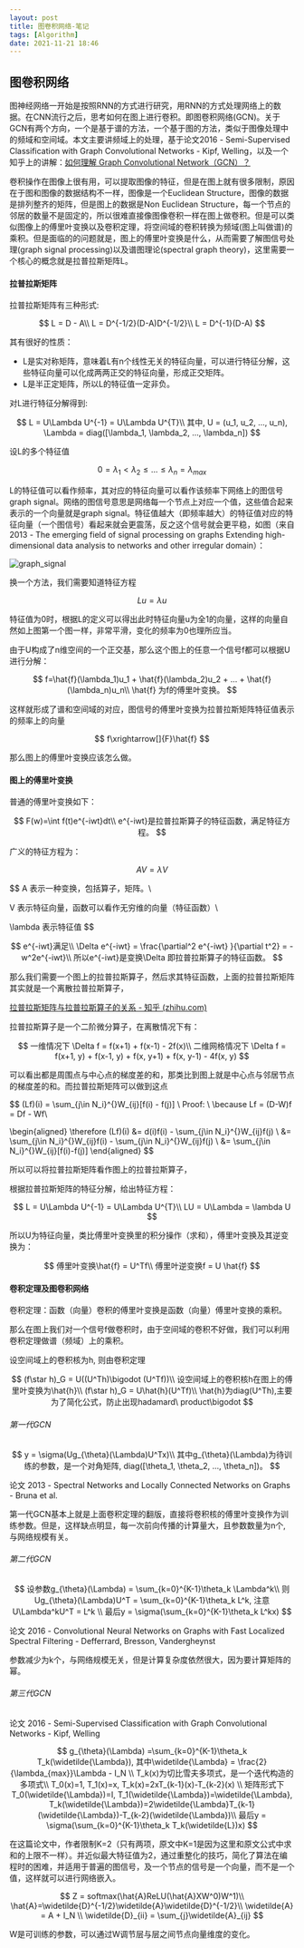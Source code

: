 ```yaml
---
layout: post
title: 图卷积网络-笔记
tags: [Algorithm]
date: 2021-11-21 18:46
---
```


## 图卷积网络

图神经网络一开始是按照RNN的方式进行研究，用RNN的方式处理网络上的数据。在CNN流行之后，思考如何在图上进行卷积。即图卷积网络(GCN)。关于GCN有两个方向，一个是基于谱的方法，一个基于图的方法，类似于图像处理中的频域和空间域。本文主要讲频域上的处理，基于论文2016 - Semi-Supervised Classification with Graph Convolutional Networks - Kipf, Welling，以及一个知乎上的讲解：[如何理解 Graph Convolutional Network（GCN）？](https://www.zhihu.com/question/54504471/answer/332657604)

卷积操作在图像上很有用，可以提取图像的特征，但是在图上就有很多限制，原因在于图和图像的数据结构不一样，图像是一个Euclidean Structure，图像的数据是排列整齐的矩阵，但是图上的数据是Non Euclidean Structure，每一个节点的邻居的数量不是固定的，所以很难直接像图像卷积一样在图上做卷积。但是可以类似图像上的傅里叶变换以及卷积定理，将空间域的卷积转换为频域(图上叫做谱)的乘积。但是面临的的问题就是，图上的傅里叶变换是什么，从而需要了解图信号处理(graph signal processing)以及谱图理论(spectral graph theory)，这里需要一个核心的概念就是拉普拉斯矩阵L。

#### 拉普拉斯矩阵

拉普拉斯矩阵有三种形式:

$$
L = D - A\\
L = D^{-1/2}(D-A)D^{-1/2}\\
L = D^{-1}(D-A)
$$

其有很好的性质：

- L是实对称矩阵，意味着L有n个线性无关的特征向量，可以进行特征分解，这些特征向量可以化成两两正交的特征向量，形成正交矩阵。
- L是半正定矩阵，所以L的特征值一定非负。

对L进行特征分解得到:

$$
L = U\Lambda U^{-1} = U\Lambda U^{T}\\
其中, U = (u_1, u_2, ..., u_n), \Lambda = diag([\lambda_1, \lambda_2, ..., \lambda_n])
$$

设L的多个特征值

$$
0 = \lambda_1 < \lambda_2 \leq ... \leq \lambda_n = \lambda_{max}
$$

L的特征值可以看作频率，其对应的特征向量可以看作该频率下网络上的图信号graph signal。网络的图信号意思是网络每一个节点上对应一个值，这些值合起来表示的一个向量就是graph signal。特征值越大（即频率越大）的特征值对应的特征向量（一个图信号）看起来就会更震荡，反之这个信号就会更平稳，如图（来自2013 - The emerging field of signal processing on graphs Extending high-dimensional data analysis to networks and other irregular domain）：

![graph_signal](../../../../assets/img/algorithm/graph_signal.PNG)

换一个方法，我们需要知道特征方程

$$
Lu=\lambda u
$$

特征值为0时，根据L的定义可以得出此时特征向量u为全1的向量，这样的向量自然如上图第一个图一样，非常平滑，变化的频率为0也理所应当。

由于U构成了n维空间的一个正交基，那么这个图上的任意一个信号f都可以根据U进行分解：

$$
f=\hat{f}(\lambda_1)u_1 + \hat{f}(\lambda_2)u_2 + ... + \hat{f}(\lambda_n)u_n\\
\hat{f} 为f的傅里叶变换。
$$

这样就形成了谱和空间域的对应，图信号的傅里叶变换为拉普拉斯矩阵特征值表示的频率上的向量

$$
f\xrightarrow[]{F}\hat{f}
$$

那么图上的傅里叶变换应该怎么做。

#### 图上的傅里叶变换

普通的傅里叶变换如下：

$$
F(w)=\int f(t)e^{-iwt}dt\\
e^{-iwt}是拉普拉斯算子的特征函数，满足特征方程。
$$

广义的特征方程为：

$$
AV = \lambda V
$$

$$
A 表示一种变换，包括算子，矩阵。\\

V 表示特征向量，函数可以看作无穷维的向量（特征函数）\\

\lambda 表示特征值
$$

$$
e^{-iwt}满足\\
\Delta e^{-iwt} = \frac{\partial^2 e^{-iwt} }{\partial t^2} = -w^2e^{-iwt}\\
所以e^{-iwt}是变换\Delta 即拉普拉斯算子的特征函数。
$$

那么我们需要一个图上的拉普拉斯算子，然后求其特征函数，上面的拉普拉斯矩阵其实就是一个离散拉普拉斯算子，

[拉普拉斯矩阵与拉普拉斯算子的关系 - 知乎 (zhihu.com)](https://zhuanlan.zhihu.com/p/85287578)

拉普拉斯算子是一个二阶微分算子，在离散情况下有：

$$
一维情况下 \Delta f = f(x+1) + f(x-1) - 2f(x)\\
二维网格情况下 \Delta f = f(x+1, y) + f(x-1, y) + f(x, y+1) + f(x, y-1) - 4f(x, y)
$$

可以看出都是周围点与中心点的梯度差的和，那类比到图上就是中心点与邻居节点的梯度差的和。而拉普拉斯矩阵可以做到这点

$$
(Lf)(i) = \sum_{j\in N_i}^{}W_{ij}[f(i) - f(j)] \\
Proof: \\
\because  Lf = (D-W)f = Df - Wf\\

\begin{aligned}
\therefore (Lf)(i) &= d(i)f(i) - \sum_{j\in N_i}^{}W_{ij}f(j) \\
&= \sum_{j\in N_i}^{}W_{ij}f(i) - \sum_{j\in N_i}^{}W_{ij}f(j) \\
&= \sum_{j\in N_i}^{}W_{ij}[f(i)-f(j)]
\end{aligned}
$$

所以可以将拉普拉斯矩阵看作图上的拉普拉斯算子，

根据拉普拉斯矩阵的特征分解，给出特征方程：

$$
L = U\Lambda U^{-1} = U\Lambda U^{T}\\
LU = U\Lambda = \lambda U
$$

所以U为特征向量，类比傅里叶变换里的积分操作（求和），傅里叶变换及其逆变换为：

$$
傅里叶变换\hat{f} = U^Tf\\
傅里叶逆变换f = U \hat{f}
$$

#### 卷积定理及图卷积网络

卷积定理：函数（向量）卷积的傅里叶变换是函数（向量）傅里叶变换的乘积。

那么在图上我们对一个信号f做卷积时，由于空间域的卷积不好做，我们可以利用卷积定理做谱（频域）上的乘积。

设空间域上的卷积核为h, 则由卷积定理

$$
(f\star h)_G = U((U^Th)\bigodot (U^Tf))\\
设空间域上的卷积核h在图上的傅里叶变换为\hat{h}\\
(f\star h)_G = U\hat{h}(U^Tf)\\
\hat{h}为diag(U^Th),主要为了简化公式，防止出现hadamard\ product\bigodot
$$

###### 第一代GCN

$$
y = \sigma(Ug_{\theta}(\Lambda)U^Tx)\\
其中g_{\theta}(\Lambda)为待训练的参数，是一个对角矩阵, diag([\theta_1, \theta_2, ..., \theta_n])。
$$

论文 2013 - Spectral Networks and Locally Connected Networks on Graphs - Bruna et al.

第一代GCN基本上就是上面卷积定理的翻版，直接将卷积核的傅里叶变换作为训练参数。但是，这样缺点明显，每一次前向传播的计算量大，且参数数量为n个, 与网络规模有关。

###### 第二代GCN

$$
设参数g_{\theta}(\Lambda) = \sum_{k=0}^{K-1}\theta_k \Lambda^k\\
则Ug_{\theta}(\Lambda)U^T = \sum_{k=0}^{K-1}\theta_k L^k, 注意U\Lambda^kU^T = L^k \\
最后y = \sigma(\sum_{k=0}^{K-1}\theta_k L^kx)
$$

论文 2016 - Convolutional Neural Networks on Graphs with Fast Localized Spectral Filtering - Defferrard, Bresson, Vandergheynst

参数减少为k个，与网络规模无关，但是计算复杂度依然很大，因为要计算矩阵的幂。

###### 第三代GCN

论文 2016 - Semi-Supervised Classification with Graph Convolutional Networks - Kipf, Welling

$$
g_{\theta}(\Lambda) =\sum_{k=0}^{K-1}\theta_k T_k(\widetilde{\Lambda}), 其中\widetilde{\Lambda} = \frac{2}{\lambda_{max}}\Lambda - I_N \\
T_k(x)为切比雪夫多项式，是一个迭代构造的多项式\\
T_0(x)=1, T_1(x)=x, T_k(x)=2xT_{k-1}(x)-T_{k-2}(x) \\
矩阵形式下T_0(\widetilde{\Lambda})=I, T_1(\widetilde{\Lambda})=\widetilde{\Lambda}, T_k(\widetilde{\Lambda})=2\widetilde{\Lambda}T_{k-1}(\widetilde{\Lambda})-T_{k-2}(\widetilde{\Lambda})\\
最后y = \sigma(\sum_{k=0}^{K-1}\theta_k T_k(\widetilde{L})x)
$$

在这篇论文中，作者限制K=2（只有两项，原文中K=1是因为这里和原文公式中求和的上限不一样）。并近似最大特征值为2，通过重整化的技巧，简化了算法在编程时的困难，并适用于普遍的图信号，及一个节点的信号是一个向量，而不是一个值，这样就可以进行网络嵌入。

$$
Z = softmax(\hat{A}ReLU(\hat{A}XW^0)W^1)\\
\hat{A}=\widetilde{D}^{-1/2}\widetilde{A}\widetilde{D}^{-1/2}\\
\widetilde{A} = A + I_N \\
\widetilde{D}_{ii} = \sum_{j}\widetilde{A}_{ij}
$$

W是可训练的参数，可以通过W调节层与层之间节点向量维度的变化。